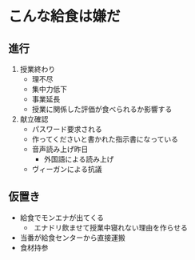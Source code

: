 # こんな給食は嫌だ

## 進行

1. 授業終わり
   - 理不尽
   - 集中力低下
   - 事業延長
   - 授業に関係した評価が食べられるか影響する
2. 献立確認
   - パスワード要求される
   - 作ってくださいと書かれた指示書になっている
   - 音声読み上げ昨日
     - 外国語による読み上げ
   - ヴィーガンによる抗議

## 仮置き

- 給食でモンエナが出てくる
  - ​ エナドリ飲ませて授業中寝れない理由を作らせる
- 当番が給食センターから直接運搬
- 食材持参
